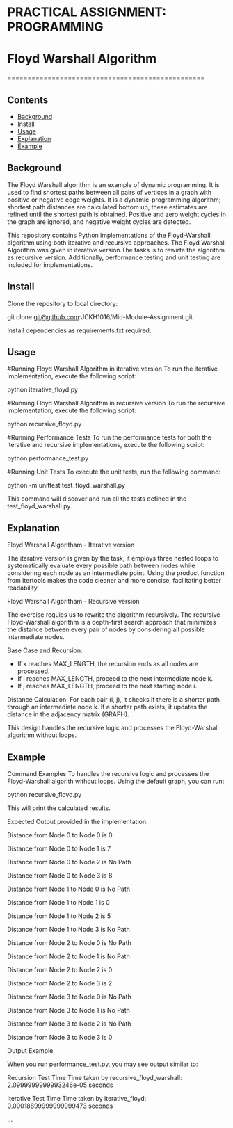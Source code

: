 # PRACTICAL ASSIGNMENT: PROGRAMMING
# Floyd Warshall Algorithm
=================================================

## Contents

- [Background](#background)
- [Install](#install)
- [Usage](#usage)
- [Explanation](#explanation)
- [Example](#example)

## Background
The Floyd Warshall algorithm is an example of dynamic programming. It is used to find shortest paths between all pairs of vertices in a graph with positive or negative edge weights. It is a dynamic-programming algorithm; shortest path distances are calculated bottom up, these estimates are refined until the shortest path is obtained. Positive and zero weight cycles in the graph are ignored, and negative weight cycles are detected.

This repository contains Python implementations of the Floyd-Warshall algorithm using both iterative and recursive approaches. The Floyd Warshall Algorithm was given in iterative version.The tasks is to rewirte the algorithm as recursive version. Additionally, performance testing and unit testing are included for implementations.

## Install

Clone the repository to local directory:

git clone git@github.com:JCKH1016/Mid-Module-Assignment.git

Install dependencies as requirements.txt required.

## Usage
#Running Floyd Warshall Algorithm in iterative version
To run the iterative implementation, execute the following script:

python iterative_floyd.py


#Running Floyd Warshall Algorithm in recursive version
To run the recursive implementation, execute the following script:

python recursive_floyd.py

#Running Performance Tests
To run the performance tests for both the iterative and recursive implementations, execute the following script:

python performance_test.py

#Running Unit Tests
To execute the unit tests, run the following command:

python -m unittest test_floyd_warshall.py

This command will discover and run all the tests defined in the test_floyd_warshall.py.


## Explanation
Floyd Warshall Algoritham - Iterative version 

The iterative version is given by the task, it employs three nested loops to systematically evaluate every possible path between nodes while considering each node as an intermediate point. Using the product function from itertools makes the code cleaner and more concise, facilitating better readability.

Floyd Warshall Algoritham - Recursive version

The exercise requies us to rewrite the algorithm recursively. The recursive Floyd-Warshall algorithm is a depth-first search approach that minimizes the distance between every pair of nodes by considering all possible intermediate nodes. 

Base Case and Recursion:
- If k reaches MAX_LENGTH, the recursion ends as all nodes are processed.
- If i reaches MAX_LENGTH, proceed to the next intermediate node k.
- If j reaches MAX_LENGTH, proceed to the next starting node i.

Distance Calculation: For each pair (i, j), it checks if there is a shorter path through an intermediate node k. If a shorter path exists, it updates the distance in the adjacency matrix (GRAPH).

This design handles the recursive logic and processes the Floyd-Warshall algorithm without loops. 

## Example
Command Examples
To handles the recursive logic and processes the Floyd-Warshall algorith without loops. Using the default graph, you can run:


python recursive_floyd.py


This will print the calculated results. 


Expected Output provided in the implementation:


Distance from Node 0 to Node 0 is 0

Distance from Node 0 to Node 1 is 7

Distance from Node 0 to Node 2 is No Path

Distance from Node 0 to Node 3 is 8

Distance from Node 1 to Node 0 is No Path

Distance from Node 1 to Node 1 is 0

Distance from Node 1 to Node 2 is 5

Distance from Node 1 to Node 3 is No Path

Distance from Node 2 to Node 0 is No Path

Distance from Node 2 to Node 1 is No Path

Distance from Node 2 to Node 2 is 0

Distance from Node 2 to Node 3 is 2

Distance from Node 3 to Node 0 is No Path

Distance from Node 3 to Node 1 is No Path

Distance from Node 3 to Node 2 is No Path

Distance from Node 3 to Node 3 is 0

Output Example

When you run performance_test.py, you may see output similar to:


Recursion Test Time
Time taken by recursive_floyd_warshall: 2.0999999999993246e-05 seconds


Iterative Test Time
Time taken by iterative_floyd: 0.00018899999999999473 seconds

...


